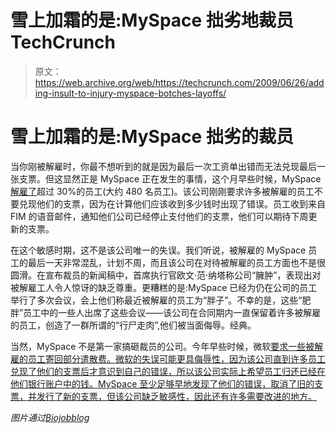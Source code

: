 # 雪上加霜的是:MySpace 拙劣地裁员 TechCrunch

> 原文：<https://web.archive.org/web/https://techcrunch.com/2009/06/26/adding-insult-to-injury-myspace-botches-layoffs/>

# 雪上加霜的是:MySpace 拙劣的裁员

当你刚被解雇时，你最不想听到的就是因为最后一次工资单出错而无法兑现最后一张支票。但这显然正是 MySpace 正在发生的事情，这个月早些时候，MySpace[解雇了](https://web.archive.org/web/20230219180247/https://techcrunch.com/2009/06/16/myspace-executes-30-staff-reduction-today/)超过 30%的员工(大约 480 名员工)。该公司刚刚要求许多被解雇的员工不要兑现他们的支票，因为在计算他们应该收到多少钱时出现了错误。员工收到来自 FIM 的语音邮件，通知他们公司已经停止支付他们的支票，他们可以期待下周更新的支票。

在这个敏感时期，这不是该公司唯一的失误。我们听说，被解雇的 MySpace 员工的最后一天非常混乱，计划不周，而且该公司在对待被解雇的员工方面也不是很圆滑。在宣布裁员的新闻稿中，首席执行官欧文·范·纳塔称公司“臃肿”，表现出对被解雇工人令人惊讶的缺乏尊重。更糟糕的是:MySpace 已经为仍在公司的员工举行了多次会议，会上他们称最近被解雇的员工为“胖子”。不幸的是，这些“肥胖”员工中的一些人出席了这些会议——该公司在合同期内一直保留着许多被解雇的员工，创造了一群所谓的“行尸走肉”,他们被当面侮辱。经典。

当然，MySpace 不是第一家搞砸裁员的公司。今年早些时候，微软[要求一些被解雇的员工寄回部分遣散费。微软的失误可能更具侮辱性，因为该公司直到许多员工兑现了他们的支票后才意识到自己的错误，所以该公司实际上希望员工归还已经在他们银行账户中的钱。MySpace 至少足够早地发现了他们的错误，取消了旧的支票，并发行了新的支票，但该公司缺乏敏感性，因此还有许多需要改进的地方。](https://web.archive.org/web/20230219180247/https://techcrunch.com/2009/02/21/oops-microsoft-asks-some-laid-off-workers-to-send-back-part-of-their-severance/)

*图片通过[Biojobblog](https://web.archive.org/web/20230219180247/http://www.biojobblog.com/)*